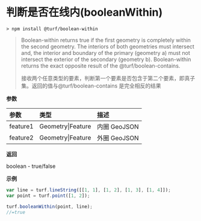# 判断是否在线内(booleanWithin)

```
> npm install @turf/boolean-within
```



> Boolean-within returns true if the first geometry is completely within the second geometry. The interiors of both geometries must intersect and, the interior and boundary of the primary (geometry a) must not intersect the exterior of the secondary (geometry b). Boolean-within returns the exact opposite result of the @turf/boolean-contains.
>
> 接收两个任意类型的要素，判断第一个要素是否包含于第二个要素，即真子集。返回的值与@turf/boolean-contains 是完全相反的结果

**参数**

| 参数     | 类型              | 描述         |
| :------- | :---------------- | :----------- |
| feature1 | Geometry\|Feature | 内圈 GeoJSON |
| feature2 | Geometry\|Feature | 外圈 GeoJSON |

**返回**

boolean - true/false

**示例**

```js
var line = turf.lineString([[1, 1], [1, 2], [1, 3], [1, 4]]);
var point = turf.point([1, 2]);

turf.booleanWithin(point, line);
//=true
```